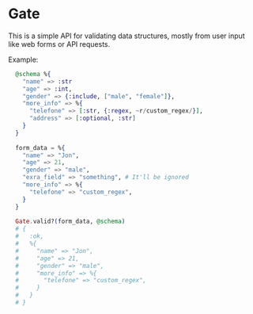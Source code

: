 # Gate

This is a simple API for validating data structures, mostly from user input like web forms or API requests.

Example:

```elixir
  @schema %{
    "name" => :str
    "age" => :int,
	"gender" => {:include, ["male", "female"]},
	"more_info" => %{
	  "telefone" => [:str, {:regex, ~r/custom_regex/}],
	  "address" => [:optional, :str]
	}
  }
  
  form_data = %{
	"name" => "Jon",
	"age" => 21,
	"gender" => "male",
	"exra_field" => "something", # It'll be ignored
	"more_info" => %{
	  "telefone" => "custom_regex",
	}
  }
  
  Gate.valid?(form_data, @schema)
  # { 
  #   :ok, 
  #   %{
  #    	"name" => "Jon",
  # 	"age" => 21,
  #	    "gender" => "male",
  #     "more_info" => %{
  #	      "telefone" => "custom_regex",
  #	    }
  #   } 
  # }
```

